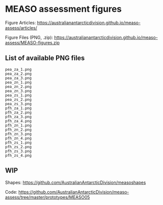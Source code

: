 
<!-- README.md is generated from README.Rmd. Please edit that file -->

# MEASO assessment figures

Figure Articles:
<https://australianantarcticdivision.github.io/measo-assess/articles/>

Figure Files (PNG, .zip):
<https://australianantarcticdivision.github.io/measo-assess/MEASO-figures.zip>

## List of available PNG files

    pea_za_1.png
    pea_za_2.png
    pea_za_3.png
    pea_zn_1.png
    pea_zn_2.png
    pea_zn_3.png
    pea_zs_1.png
    pea_zs_2.png
    pea_zs_3.png
    pfh_za_1.png
    pfh_za_2.png
    pfh_za_3.png
    pfh_za_4.png
    pfh_zn_1.png
    pfh_zn_2.png
    pfh_zn_3.png
    pfh_zn_4.png
    pfh_zs_1.png
    pfh_zs_2.png
    pfh_zs_3.png
    pfh_zs_4.png

## WIP

Shapes: <https://github.com/AustralianAntarcticDivision/measoshapes>

Code:
<https://github.com/AustralianAntarcticDivision/measo-assess/tree/master/prototypes/MEASO05>
